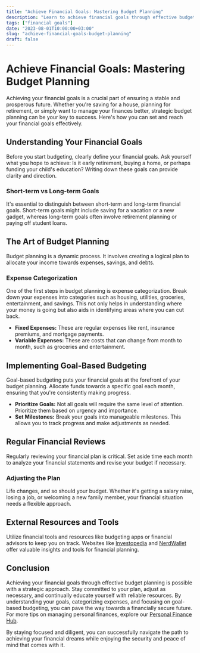 ```yaml
---
title: "Achieve Financial Goals: Mastering Budget Planning"
description: "Learn to achieve financial goals through effective budget planning and strategic reviews."
tags: ["financial goals"]
date: "2023-08-01T10:00:00+03:00"
slug: "achieve-financial-goals-budget-planning"
draft: false
---
```


# Achieve Financial Goals: Mastering Budget Planning

Achieving your financial goals is a crucial part of ensuring a stable and prosperous future. Whether you're saving for a house, planning for retirement, or simply want to manage your finances better, strategic budget planning can be your key to success. Here's how you can set and reach your financial goals effectively.

## Understanding Your Financial Goals

Before you start budgeting, clearly define your financial goals. Ask yourself what you hope to achieve: Is it early retirement, buying a home, or perhaps funding your child's education? Writing down these goals can provide clarity and direction.

### Short-term vs Long-term Goals

It's essential to distinguish between short-term and long-term financial goals. Short-term goals might include saving for a vacation or a new gadget, whereas long-term goals often involve retirement planning or paying off student loans.

## The Art of Budget Planning

Budget planning is a dynamic process. It involves creating a logical plan to allocate your income towards expenses, savings, and debts.

### Expense Categorization

One of the first steps in budget planning is expense categorization. Break down your expenses into categories such as housing, utilities, groceries, entertainment, and savings. This not only helps in understanding where your money is going but also aids in identifying areas where you can cut back.

- **Fixed Expenses:** These are regular expenses like rent, insurance premiums, and mortgage payments.
- **Variable Expenses:** These are costs that can change from month to month, such as groceries and entertainment.

## Implementing Goal-Based Budgeting

Goal-based budgeting puts your financial goals at the forefront of your budget planning. Allocate funds towards a specific goal each month, ensuring that you're consistently making progress.

- **Prioritize Goals:** Not all goals will require the same level of attention. Prioritize them based on urgency and importance.
- **Set Milestones:** Break your goals into manageable milestones. This allows you to track progress and make adjustments as needed.

## Regular Financial Reviews

Regularly reviewing your financial plan is critical. Set aside time each month to analyze your financial statements and revise your budget if necessary.

### Adjusting the Plan

Life changes, and so should your budget. Whether it's getting a salary raise, losing a job, or welcoming a new family member, your financial situation needs a flexible approach.

## External Resources and Tools

Utilize financial tools and resources like budgeting apps or financial advisors to keep you on track. Websites like [Investopedia](https://www.investopedia.com) and [NerdWallet](https://www.nerdwallet.com) offer valuable insights and tools for financial planning.

## Conclusion

Achieving your financial goals through effective budget planning is possible with a strategic approach. Stay committed to your plan, adjust as necessary, and continually educate yourself with reliable resources. By understanding your goals, categorizing expenses, and focusing on goal-based budgeting, you can pave the way towards a financially secure future. For more tips on managing personal finances, explore our [Personal Finance Hub](#).

By staying focused and diligent, you can successfully navigate the path to achieving your financial dreams while enjoying the security and peace of mind that comes with it.